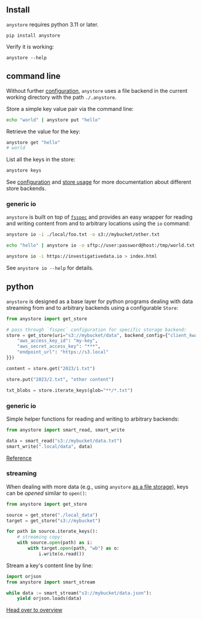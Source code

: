 ## Install

`anystore` requires python 3.11 or later.

    pip install anystore

Verify it is working:

    anystore --help

## command line

Without further [configuration](./configuration.md), `anystore` uses a file backend in the current working directory with the path `./.anystore`.

Store a simple key value pair via the command line:

```bash
echo "world" | anystore put "hello"
```

Retrieve the value for the key:

```bash
anystore get "hello"
# world
```

List all the keys in the store:

```bash
anystore keys
```

See [configuration](./configuration.md) and [store usage](./usage.md) for more documentation about different store backends.

### generic io

`anystore` is built on top of [`fsspec`](https://filesystem-spec.readthedocs.io/en/latest/index.html) and provides an easy wrapper for reading and writing content from and to arbitrary locations using the `io` command:

```bash
anystore io -i ./local/foo.txt -o s3://mybucket/other.txt

echo "hello" | anystore io -o sftp://user:password@host:/tmp/world.txt

anystore io -i https://investigativedata.io > index.html
```

See `anystore io --help` for details.

## python

`anystore` is designed as a base layer for python programs dealing with data streaming from and to arbitrary backends using a configurable `Store`:

```python
from anystore import get_store

# pass through `fsspec` configuration for specific storage backend:
store = get_store(uri="s3://mybucket/data", backend_config={"client_kwargs":{
    "aws_access_key_id": "my-key",
    "aws_secret_access_key": "***",
    "endpoint_url": "https://s3.local"
}})

content = store.get("2023/1.txt")

store.put("2023/2.txt", "other content")

txt_blobs = store.iterate_keys(glob="**/*.txt")
```

### generic io

Simple helper functions for reading and writing to arbitrary backends:

```python
from anystore import smart_read, smart_write

data = smart_read("s3://mybucket/data.txt")
smart_write(".local/data", data)
```

[Reference](./reference/io.md)

### streaming

When dealing with more data (e.g., using `anystore` [as a file storage](./storage.md)), keys can be _opened_ similar to `open()`:

```python
from anystore import get_store

source = get_store("./local_data")
target = get_store("s3://mybucket")

for path in source.iterate_keys():
    # streaming copy:
    with source.open(path) as i:
        with target.open(path, "wb") as o:
            i.write(o.read())
```

Stream a key's content line by line:

```python
import orjson
from anystore import smart_stream

while data := smart_stream("s3://mybucket/data.json"):
    yield orjson.loads(data)
```

[Head over to overview](./overview.md)
